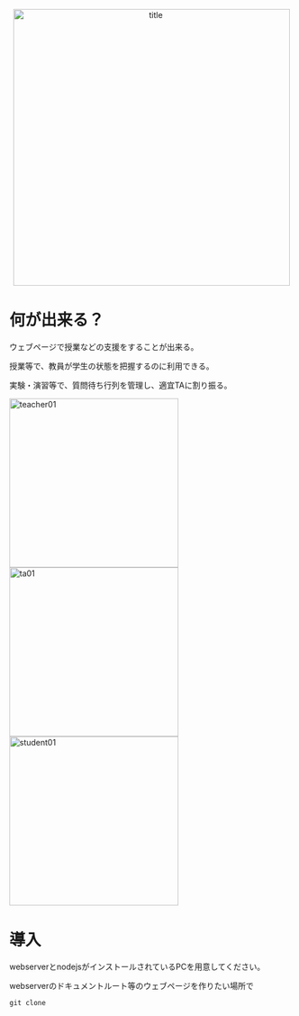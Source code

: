 <p align="center">
<img width="491" alt="title" src="https://user-images.githubusercontent.com/112359121/217134900-75624982-6108-41f5-9211-1dc4ff828e6c.png">
</p>

# 何が出来る？

ウェブページで授業などの支援をすることが出来る。

授業等で、教員が学生の状態を把握するのに利用できる。

実験・演習等で、質問待ち行列を管理し、適宜TAに割り振る。
<p>
<img width="300" alt="teacher01" src="https://user-images.githubusercontent.com/112359121/217395104-d7d28c5b-2a12-44fc-a0ea-8c52d53cea8d.png">
<img width="300" alt="ta01" src="https://user-images.githubusercontent.com/112359121/217395177-941cd4c3-d46e-41ad-a7e0-b77a770d66ec.png">
<img width="300" alt="student01" src="https://user-images.githubusercontent.com/112359121/217395186-29f7eb90-576c-44e5-940c-938a85acb10f.png">
</p>

# 導入

webserverとnodejsがインストールされているPCを用意してください。

webserverのドキュメントルート等のウェブページを作りたい場所で
```
git clone 
```
